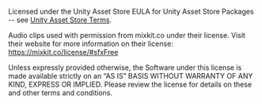 Licensed under the Unity Asset Store EULA for Unity Asset Store Packages -- see [Unity Asset Store Terms](https://unity.com/legal/as-terms).

Audio clips used with permission from mixkit.co under their license. Visit their website for more information on their license: https://mixkit.co/license/#sfxFree

Unless expressly provided otherwise, the Software under this license is made available strictly on an “AS IS” BASIS WITHOUT WARRANTY OF ANY KIND, EXPRESS OR IMPLIED. Please review the license for details on these and other terms and conditions.